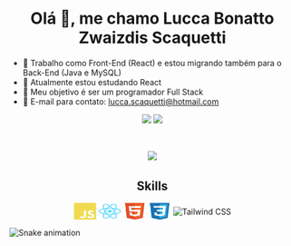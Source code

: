 <div align="center">
  <h1> Olá 👋, me chamo Lucca Bonatto Zwaizdis Scaquetti </h1>
</div>

- 🔭 Trabalho como Front-End (React) e estou migrando também para o Back-End (Java e MySQL)
- 🌱 Atualmente estou estudando React
- 🚀 Meu objetivo é ser um programador Full Stack
- 📧 E-mail para contato: lucca.scaquetti@hotmail.com

 <div align="center">
  <a href="https://www.instagram.com/luccabzs" target="_blank"><img src="https://img.shields.io/badge/-Instagram-%23E4405F?style=for-the-badge&logo=instagram&logoColor=white" target="_blank"></a> 
  <a href="https://www.linkedin.com/in/lucca-scaquetti-672091240/" target="_blank"><img src="https://img.shields.io/badge/-LinkedIn-%230077B5?style=for-the-badge&logo=linkedin&logoColor=white" target="_blank"></a> 
</div>

##
<br>
<div align="center">
  <picture>
  <source
    srcset="https://github-readme-stats.vercel.app/api/top-langs/?username=DevBonatto&layout=compact&show_icons=true&theme=tokyonight&langs_count=8"
    media="(prefers-color-scheme: dark)"
  />
  <source
    srcset="https://github-readme-stats.vercel.app/api/top-langs/?username=DevBonatto&show_icons=true"
    media="(prefers-color-scheme: light), (prefers-color-scheme: no-preference)"
  />
  <img src="https://github-readme-stats.vercel.app/api/top-langs/?username=DevBonatto&show_icons=true" />
  </picture>
</div>
 
<div align="center">
  <h2> Skills </h2>
  <img align="center" alt="JavaScript" height="30" width="40" src="https://raw.githubusercontent.com/devicons/devicon/master/icons/javascript/javascript-plain.svg">
  <img align="center" alt="React" height="30" width="40" src="https://raw.githubusercontent.com/devicons/devicon/master/icons/react/react-original.svg">
  <img align="center" alt="HTML" height="30" width="40" src="https://raw.githubusercontent.com/devicons/devicon/master/icons/html5/html5-original.svg">
  <img align="center" alt="CSS" height="30" width="40" src="https://raw.githubusercontent.com/devicons/devicon/master/icons/css3/css3-original.svg">
  <img align="center" alt="Tailwind CSS" height="30" width="40" src="https://upload.wikimedia.org/wikipedia/commons/d/d5/Tailwind_CSS_Logo.svg">
</div>

![Snake animation](https://github.com/DevBonatto/DevBonatto/blob/output/github-contribution-grid-snake.svg)
